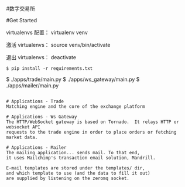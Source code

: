 #数字交易所


#Get Started

virtualenvs 配置： virtualenv venv

激活 virtualenvs： source venv/bin/activate

退出 virtualenvs： deactivate

```
$ pip install -r requirements.txt
```

$ ./apps/trade/main.py
$ ./apps/ws_gateway/main.py
$ ./apps/mailer/main.py
```

# Applications - Trade
Matching engine and the core of the exchange platform

# Applications - Ws Gateway
The HTTP/WebSocket gateway is based on Tornado.  It relays HTTP or websocket API
requests to the trade engine in order to place orders or fetching market data.

# Applications - Mailer
The mailing application... sends mail. To that end, 
it uses Mailchimp's transaction email solution, Mandrill.

E-mail templates are stored under the templates/ dir,
and which template to use (and the data to fill it out)
are supplied by listening on the zeromq socket.


